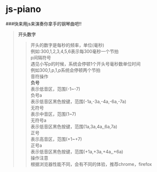 # js-piano
###快来用js来演奏你拿手的钢琴曲吧!!<br />
>**开头数字**<br />
>>开头的数字是每秒的频率，单位(毫秒)<br />
>>例如:300,1,2,3,4,5,6表示每300毫秒一个节拍<br />
>>p间隔符号<br />
>>遇见小写p的时候，系统会停顿1个开头号毫秒数单位时间<br />
>>例如300,1,p,1,p系统会停顿两个节拍<br />
>>音符操作<br />
>**负号**<br />
表示低音区，范围(-1~-7)<br />
负号a<br />
表示低音区黑色按键，范围(-1a,-3a,-4a,-6a,-7a)<br />
无符号<br />
表示中音区，范围(1~7)<br />
无符号a<br />
表示低音区黑色按键，范围(1a,3a,4a,,6a,7a)<br />
正号<br />
表示高音区，范围(+1~+7)<br />
正号a<br />
表示低音区黑色按键，范围(+1a,+3a,+4a,,+6a)<br />
操作注意<br />
根据浏览器性能不同，会有不同的体验，推荐chrome，firefox<br />
